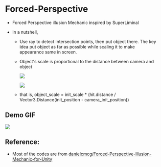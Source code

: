 # Forced-Perspective

* Forced Perspective illusion Mechanic inspired by SuperLiminal

* In a nutshell,

    * Use ray to detect intersection points, then put object there. The key idea put object as far as possible while scaling it to make appearance same in screen.

    * Object's scale is proportional to the distance between camera and object

        ![](https://upload.wikimedia.org/wikipedia/commons/thumb/a/af/Perspective_transform_diagram.svg/495px-Perspective_transform_diagram.svg.png)

        ![](https://wikimedia.org/api/rest_v1/media/math/render/svg/be4a118f91c4fc059e5de658030e927c203d234b)

    * that is, object_scale = init_scale * (hit.distance / Vector3.Distance(init_position - camera_init_position))

## Demo GIF

![](https://raw.githubusercontent.com/yanagiragi/Forced-Perspective/master/demo.gif)

## Reference:

* Most of the codes are from [danielcmcg/Forced-Perspective-Illusion-Mechanic-for-Unity](https://github.com/danielcmcg/Forced-Perspective-Illusion-Mechanic-for-Unity)
